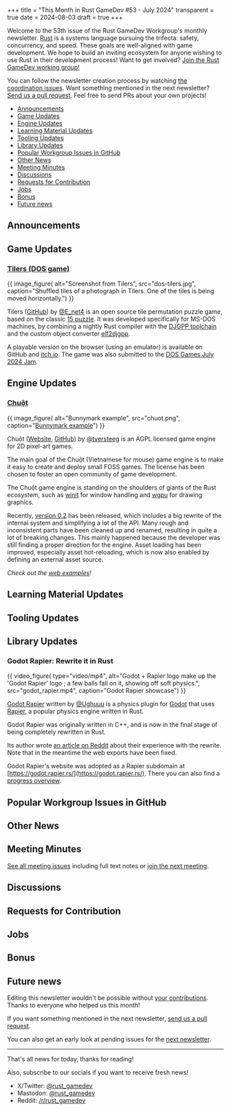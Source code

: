 +++
title = "This Month in Rust GameDev #53 - July 2024"
transparent = true
date = 2024-08-03
draft = true
+++

<!-- no toc -->

<!-- Check the post with markdownlint-->

Welcome to the 53th issue of the Rust GameDev Workgroup's
monthly newsletter.
[Rust] is a systems language pursuing the trifecta:
safety, concurrency, and speed.
These goals are well-aligned with game development.
We hope to build an inviting ecosystem for anyone wishing
to use Rust in their development process!
Want to get involved? [Join the Rust GameDev working group!][join]

You can follow the newsletter creation process
by watching [the coordination issues][coordination].
Want something mentioned in the next newsletter?
[Send us a pull request][pr].
Feel free to send PRs about your own projects!

[Rust]: https://rust-lang.org
[join]: https://github.com/rust-gamedev/wg#join-the-fun
[pr]: https://github.com/rust-gamedev/rust-gamedev.github.io
[coordination]: https://github.com/rust-gamedev/rust-gamedev.github.io/issues?q=label%3Acoordination

- [Announcements](#announcements)
- [Game Updates](#game-updates)
- [Engine Updates](#engine-updates)
- [Learning Material Updates](#learning-material-updates)
- [Tooling Updates](#tooling-updates)
- [Library Updates](#library-updates)
- [Popular Workgroup Issues in GitHub](#popular-workgroup-issues-in-github)
- [Other News](#other-news)
- [Meeting Minutes](#meeting-minutes)
- [Discussions](#discussions)
- [Requests for Contribution](#requests-for-contribution)
- [Jobs](#jobs)
- [Bonus](#bonus)
- [Future news](#future-news)

<!--
Ideal section structure is:

```
### [Title]

{{ image_figure(
    alt="image/GIF description",
    src="image link",
    caption="image caption") }}

OR

{{ video_figure(
    type="video/mp4", 
    src="my-video.mp4", 
    caption="optional video caption") }}

A paragraph or two with a summary and [useful links].

_Discussions:
[/r/rust](https://reddit.com/r/rust/todo),
[twitter](https://twitter.com/todo/status/123456)_

[Title]: https://first.link
[useful links]: https://other.link
```

If needed, a section can be split into subsections with a "------" delimiter.
-->

## Announcements

## Game Updates

### [Tilers (DOS game)][dos-tilers]

{{ image_figure(
    alt="Screenshot from Tilers",
    src="dos-tilers.jpg",
    caption="Shuffled tiles of a photograph in Tilers. One of the tiles is being moved horizontally.") }}

Tilers ([GitHub][dos-tilers-gh]) by [@E_net4]
is an open source tile permutation puzzle game,
based on the classic [15 puzzle][wiki15].
It was developed specifically for MS-DOS machines,
by combining a nightly Rust compiler with
the [DJGPP toolchain][djgpp] and the custom object converter [elf2djgpp].

A playable version on the browser (using an emulator)
is available on GitHub and [itch.io][dos-tilers].
The game was also submitted to the [DOS Games July 2024 Jam][dosjam].

[dos-tilers-gh]: https://github.com/Enet4/dos-tilers
[@E_net4]: https://hachyderm.io/@E_net4
[wiki15]: https://en.wikipedia.org/wiki/15_puzzle
[djgpp]: https://www.delorie.com/djgpp/
[dos-tilers]: https://e-net4.itch.io/dos-tilers
[elf2djgpp]: https://github.com/cknave/elf2djgpp
[dosjam]: https://itch.io/jam/dos-games-july-2024-jam

## Engine Updates

### [Chuột][chuot-website]

{{ image_figure(
    alt="Bunnymark example",
    src="chuot.png",
    caption="[Bunnymark example](https://tversteeg.nl/chuot/examples/bunnymark/)") }}

Chuột ([Website][chuot-website], [GitHub][chuot-github]) by [@tversteeg]
is an AGPL licensed game engine for 2D pixel-art games.

The main goal of the Chuột (Vietnamese for mouse) game engine is to make it easy to create and deploy small FOSS games.
The license has been chosen to foster an open community of game development.

The Chuột game engine is standing on the shoulders of giants of the Rust ecosystem,
such as [winit] for window handling and [wgpu] for drawing graphics.

Recently, [version 0.2][chuot-0.2] has been released, which includes a big rewrite
of the internal system and simplifying a lot of the API.
Many rough and inconsistent parts have been cleaned up and renamed,
resulting in quite a lot of breaking changes.
This mainly happened because the developer was still finding a proper direction for the engine.
Asset loading has been improved, especially asset hot-reloading,
which is now also enabled by defining an external asset source.

_Check out the [web examples][chuot-examples]!_

[chuot-website]: https://tversteeg.nl/chuot
[chuot-github]: https://github.com/tversteeg/chuot
[chuot-0.2]: https://github.com/tversteeg/chuot/releases/tag/chuot-v0.2.0
[chuot-examples]: https://tversteeg.nl/chuot/examples
[winit]: https://docs.rs/winit
[wgpu]: https://docs.rs/wgpu
[@tversteeg]: https://github.com/tversteeg

## Learning Material Updates

## Tooling Updates

## Library Updates

### Godot Rapier: Rewrite it in Rust

{{ video_figure(
    type="video/mp4",
    alt="Godot + Rapier logo make up the 'Godot Rapier' logo ; a few balls fall on it, showing off soft physics.",
    src="godot_rapier.mp4",
    caption="Godot Rapier showcase") }}

[Godot Rapier][godot_rapier_github] written by [@Ughuuu](https://github.com/Ughuuu)
is a physics plugin for [Godot][godot] that uses [Rapier][rapier], a popular
physics engine written in Rust.

Godot Rapier was originally written in C++, 
and is now in the final stage of being completely rewritten in Rust.

Its author wrote [an article on Reddit][godot_rapier_reddit] 
about their experience with the rewrite. 
Note that in the meantime the web exports have been fixed.

Godot Rapier's website was adopted as a Rapier subdomain at
[https://godot.rapier.rs/](https://godot.rapier.rs/).
There you can also find a [progress overview](https://godot.rapier.rs/docs/progress).

[rapier]: https://rapier.rs/
[godot_rapier_github]: https://github.com/appsinacup/godot-rapier-physics
[godot_rapier_reddit]: https://www.reddit.com/r/godot/comments/1dtoufn/rewriting_godots_physics_server_in_rust/
[godot]: https://godotengine.org/

## Popular Workgroup Issues in GitHub

<!-- Up to 10 links to interesting issues -->

## Other News

<!-- One-liners for plan items that haven't got their own sections. -->

## Meeting Minutes

<!-- Up to 10 most important notes + a link to the full details -->

[See all meeting issues][label_meeting] including full text notes
or [join the next meeting][join].

[label_meeting]: https://github.com/rust-gamedev/wg/issues?q=label%3Ameeting

## Discussions

<!-- Links to handpicked reddit/twitter/urlo/etc threads that provide
useful information -->

## Requests for Contribution

<!-- Links to "good first issue"-labels or direct links to specific tasks -->

## Jobs

<!-- An optional section for new jobs related to Rust gamedev -->

## Bonus

<!-- Bonus section to make the newsletter more interesting
and highlight events from the past. -->

## Future news

<!-- Section to get more people involved in writing news. -->

Editing this newsletter wouldn't be possible without [your contributions][news_current_prs]. 
Thanks to everyone who helped us this month!

If you want something mentioned in the next newsletter, [send us a pull request][pr].

You can also get an early look at pending issues for the [next newsletter][news_future_prs].

[news_current_prs]: https://github.com/rust-gamedev/rust-gamedev.github.io/pulls?q=is%3Apr+in%3Atitle+%27N53%27
[news_future_prs]: https://github.com/rust-gamedev/rust-gamedev.github.io/pulls?q=is%3Apr+in%3Atitle+%27N54%27

------

That's all news for today, thanks for reading!

Also, subscribe to our socials if you want to receive fresh news!
- X/Twitter: [@rust_gamedev][@x_rust_gamedev]
- Mastodon: [@rust_gamedev][@mastodon_rust_gamedev]
- Reddit: [/r/rust_gamedev][/r/rust_gamedev]

<!--
TODO: Add real links and un-comment once this post is published
**Discuss this post on**:
[/r/rust_gamedev](TODO),
[Mastodon](TODO),
[Twitter](TODO),
[Discord](https://discord.gg/yNtPTb2).
-->

[/r/rust_gamedev]: https://reddit.com/r/rust_gamedev
[@x_rust_gamedev]: https://twitter.com/rust_gamedev
[@mastodon_rust_gamedev]: https://mastodon.gamedev.place/@rust_gamedev
